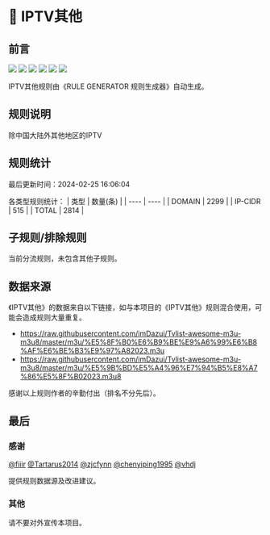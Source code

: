 # 🦙 IPTV其他

## 前言

![](https://shields.io/badge/-移除重复规则-ff69b4) ![](https://shields.io/badge/-DOMAIN与DOMAIN--SUFFIX合并-green) ![](https://shields.io/badge/-DOMAIN--SUFFIX间合并-critical) ![](https://shields.io/badge/-DOMAIN与DOMAIN--KEYWORD合并-9cf) ![](https://shields.io/badge/-DOMAIN--SUFFIX与DOMAIN--KEYWORD合并-blue) ![](https://shields.io/badge/-IP--CIDR(6)合并-blueviolet) 

IPTV其他规则由《RULE GENERATOR 规则生成器》自动生成。

## 规则说明
除中国大陆外其他地区的IPTV

## 规则统计

最后更新时间：2024-02-25 16:06:04

各类型规则统计：
| 类型 | 数量(条)  | 
| ---- | ----  |
| DOMAIN | 2299  | 
| IP-CIDR | 515  | 
| TOTAL | 2814  | 


## 子规则/排除规则


当前分流规则，未包含其他子规则。

## 数据来源

《IPTV其他》的数据来自以下链接，如与本项目的《IPTV其他》规则混合使用，可能会造成规则大量重复。

- https://raw.githubusercontent.com/imDazui/Tvlist-awesome-m3u-m3u8/master/m3u/%E5%8F%B0%E6%B9%BE%E9%A6%99%E6%B8%AF%E6%BE%B3%E9%97%A82023.m3u
- https://raw.githubusercontent.com/imDazui/Tvlist-awesome-m3u-m3u8/master/m3u/%E5%9B%BD%E5%A4%96%E7%94%B5%E8%A7%86%E5%8F%B02023.m3u8


感谢以上规则作者的辛勤付出（排名不分先后）。

## 最后

### 感谢

[@fiiir](https://github.com/fiiir) [@Tartarus2014](https://github.com/Tartarus2014) [@zjcfynn](https://github.com/zjcfynn) [@chenyiping1995](https://github.com/chenyiping1995) [@vhdj](https://github.com/vhdj)

提供规则数据源及改进建议。

### 其他

请不要对外宣传本项目。